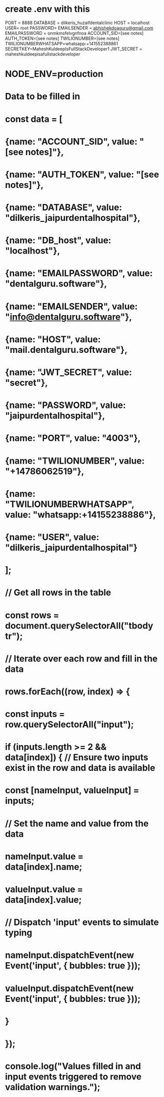 # create .env with this 
PORT = 8888
DATABASE = dilkeris_huzaifdentalclinic
HOST = localhost
USER= root
PASSWORD=
EMAILSENDER = abhishekdoaguru@gmail.com
EMAILPASSWORD  = onmkmsfelvgnfnoa
ACCOUNT_SID=[see notes]
AUTH_TOKEN=[see notes]
TWILIONUMBER=[see notes]
TWILIONUMBERWHATSAPP=whatsapp:+141552388861
SECRETKEY=MaheshKuldeepIsFullStackDeveloper1
JWT_SECRET = maheshkuldeepisafullstackdeveloper
# NODE_ENV=production


#  Data to be filled in
# const data = [
#     {name: "ACCOUNT_SID", value: "[see notes]"},
#     {name: "AUTH_TOKEN", value: "[see notes]"},
#     {name: "DATABASE", value: "dilkeris_jaipurdentalhospital"},
#     {name: "DB_host", value: "localhost"},
#     {name: "EMAILPASSWORD", value: "dentalguru.software"},
#     {name: "EMAILSENDER", value: "info@dentalguru.software"},
#     {name: "HOST", value: "mail.dentalguru.software"},
#     {name: "JWT_SECRET", value: "secret"},
#     {name: "PASSWORD", value: "jaipurdentalhospital"},
#     {name: "PORT", value: "4003"},
#     {name: "TWILIONUMBER", value: "+14786062519"},
#     {name: "TWILIONUMBERWHATSAPP", value: "whatsapp:+14155238886"},
#     {name: "USER", value: "dilkeris_jaipurdentalhospital"}
# ];

# // Get all rows in the table
# const rows = document.querySelectorAll("tbody tr");

# // Iterate over each row and fill in the data
# rows.forEach((row, index) => {
#     const inputs = row.querySelectorAll("input");
    
#     if (inputs.length >= 2 && data[index]) { // Ensure two inputs exist in the row and data is available
#         const [nameInput, valueInput] = inputs;

#         // Set the name and value from the data
#         nameInput.value = data[index].name;
#         valueInput.value = data[index].value;

#         // Dispatch 'input' events to simulate typing
#         nameInput.dispatchEvent(new Event('input', { bubbles: true }));
#         valueInput.dispatchEvent(new Event('input', { bubbles: true }));
#     }
# });

# console.log("Values filled in and input events triggered to remove validation warnings.");


